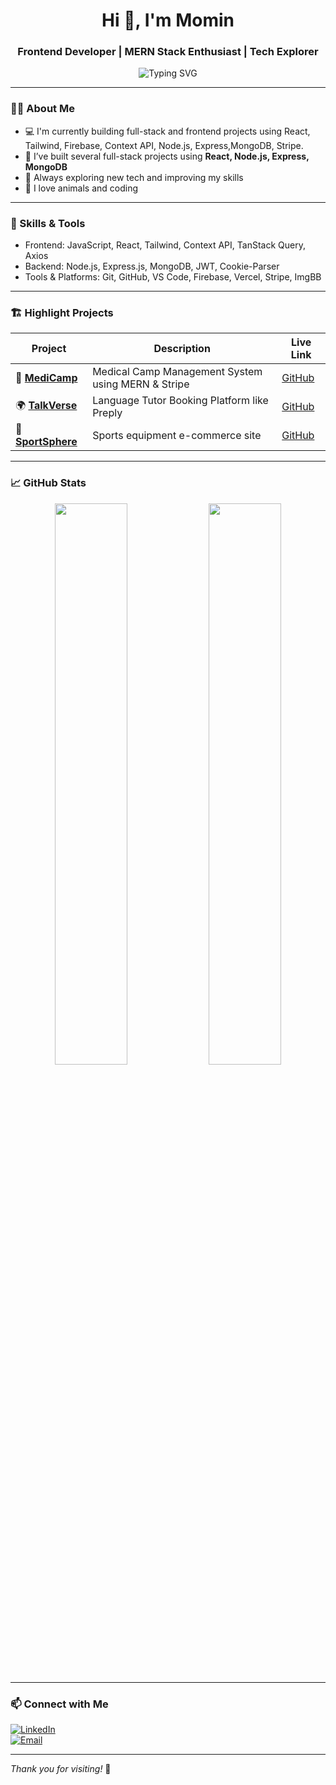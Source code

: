 <h1 align="center">Hi 👋, I'm Momin</h1>
<h3 align="center">Frontend Developer | MERN Stack Enthusiast | Tech Explorer</h3>

<p align="center">
  <img src="https://readme-typing-svg.demolab.com?font=Fira+Code&weight=500&size=24&pause=1000&color=1F9AFE&center=true&vCenter=true&width=435&lines=Passionate+Web+Developer;MERN+Stack+Learner;Always+Building+Something" alt="Typing SVG" />
</p>

---

### 🧑‍💻 About Me
- 💻 I'm currently building full-stack and frontend projects using React, Tailwind, Firebase, Context API, Node.js, Express,MongoDB, Stripe.
- 🚀 I’ve built several full-stack projects using **React, Node.js, Express, MongoDB**
- 🧠 Always exploring new tech and improving my skills
- 🐾 I love animals and coding

---

### 💪 Skills & Tools
- Frontend: JavaScript, React, Tailwind, Context API, TanStack Query, Axios
- Backend: Node.js, Express.js, MongoDB, JWT, Cookie-Parser
- Tools & Platforms: Git, GitHub, VS Code, Firebase, Vercel, Stripe, ImgBB

---


### 🏗️ Highlight Projects

| Project | Description | Live Link |
|--------|-------------|-----------|
| 🏥 **[MediCamp](https://medicamp-d8e07.web.app/)** | Medical Camp Management System using MERN & Stripe | [GitHub](https://github.com/momin096/MediCamp-client) |
| 🌍 **[TalkVerse](https://talk-verse-117af.web.app/)** | Language Tutor Booking Platform like Preply | [GitHub](https://github.com/momin096/talk-verse-client) |
| 🏀 **[SportSphere](https://sport-sphere-ff210.web.app/)** | Sports equipment e-commerce site | [GitHub](https://github.com/momin096/SportSphere-client) |

---

### 📈 GitHub Stats

<p align="center">
  <img src="https://github-readme-stats.vercel.app/api?username=momin096&show_icons=true&theme=radical" width="48%" />
  <img src="https://github-readme-streak-stats.herokuapp.com/?user=momin096&theme=radical" width="48%" />
</p>

---

### 📫 Connect with Me

[![LinkedIn](https://img.shields.io/badge/LinkedIn-blue?style=flat&logo=linkedin)](https://www.linkedin.com/in/mohammad-momin096/)  
[![Email](https://img.shields.io/badge/Gmail-D14836?style=flat&logo=gmail&logoColor=white)](mailto:momin09609@gmail.com)

---

_Thank you for visiting!_ 🚀

